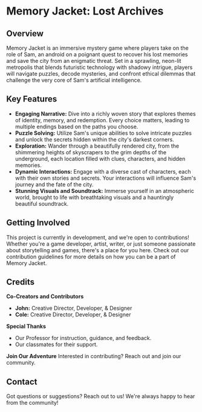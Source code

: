 # Memory Jacket: Lost Archives

## Overview
Memory Jacket is an immersive mystery game where players take on the role of Sam, an android on a poignant quest to recover his lost memories and save the city from an enigmatic threat. Set in a sprawling, neon-lit metropolis that blends futuristic technology with shadowy intrigue, players will navigate puzzles, decode mysteries, and confront ethical dilemmas that challenge the very core of Sam's artificial intelligence.

## Key Features
- **Engaging Narrative:** Dive into a richly woven story that explores themes of identity, memory, and redemption. Every choice matters, leading to multiple endings based on the paths you choose.
- **Puzzle Solving:** Utilize Sam's unique abilities to solve intricate puzzles and unlock the secrets hidden within the city's darkest corners.
- **Exploration:** Wander through a beautifully rendered city, from the shimmering heights of skyscrapers to the grim depths of the underground, each location filled with clues, characters, and hidden memories.
- **Dynamic Interactions:** Engage with a diverse cast of characters, each with their own stories and secrets. Your interactions will influence Sam's journey and the fate of the city.
- **Stunning Visuals and Soundtrack:** Immerse yourself in an atmospheric world, brought to life with breathtaking visuals and a hauntingly beautiful soundtrack.

## Getting Involved
This project is currently in development, and we're open to contributions! Whether you're a game developer, artist, writer, or just someone passionate about storytelling and games, there's a place for you here. Check out our contribution guidelines for more details on how you can be a part of Memory Jacket.

## Credits

**Co-Creators and Contributors**
- **John:** Creative Director, Developer, & Designer
- **Cole:** Creative Director, Developer, & Designer

**Special Thanks**
- Our Professor for instruction, guidance, and feedback.
- Our classmates for their support.

**Join Our Adventure**
Interested in contributing? Reach out and join our community.

## Contact
Got questions or suggestions? Reach out to us! We're always happy to hear from the community!
